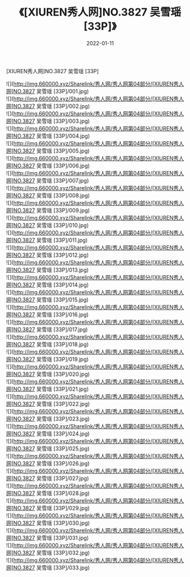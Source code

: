 ﻿---
layout: post
title:  《[XIUREN秀人网]NO.3827 吴雪瑶 [33P]》
date:   2022-01-11
img: http://img.660000.xyz/Sharelink/秀人网/秀人网第04部分/[XIUREN秀人网]NO.3827 吴雪瑶 [33P]/000.jpg
categories: [美女, 清纯, 唯美]
---

[XIUREN秀人网]NO.3827 吴雪瑶 [33P]

 ![](http://img.660000.xyz/Sharelink/秀人网/秀人网第04部分/[XIUREN秀人网]NO.3827 吴雪瑶 [33P]/001.jpg) <br>![](http://img.660000.xyz/Sharelink/秀人网/秀人网第04部分/[XIUREN秀人网]NO.3827 吴雪瑶 [33P]/002.jpg) <br>![](http://img.660000.xyz/Sharelink/秀人网/秀人网第04部分/[XIUREN秀人网]NO.3827 吴雪瑶 [33P]/003.jpg) <br>![](http://img.660000.xyz/Sharelink/秀人网/秀人网第04部分/[XIUREN秀人网]NO.3827 吴雪瑶 [33P]/004.jpg) <br>![](http://img.660000.xyz/Sharelink/秀人网/秀人网第04部分/[XIUREN秀人网]NO.3827 吴雪瑶 [33P]/005.jpg) <br>![](http://img.660000.xyz/Sharelink/秀人网/秀人网第04部分/[XIUREN秀人网]NO.3827 吴雪瑶 [33P]/006.jpg) <br>![](http://img.660000.xyz/Sharelink/秀人网/秀人网第04部分/[XIUREN秀人网]NO.3827 吴雪瑶 [33P]/007.jpg) <br>![](http://img.660000.xyz/Sharelink/秀人网/秀人网第04部分/[XIUREN秀人网]NO.3827 吴雪瑶 [33P]/008.jpg) <br>![](http://img.660000.xyz/Sharelink/秀人网/秀人网第04部分/[XIUREN秀人网]NO.3827 吴雪瑶 [33P]/009.jpg) <br>![](http://img.660000.xyz/Sharelink/秀人网/秀人网第04部分/[XIUREN秀人网]NO.3827 吴雪瑶 [33P]/010.jpg) <br>![](http://img.660000.xyz/Sharelink/秀人网/秀人网第04部分/[XIUREN秀人网]NO.3827 吴雪瑶 [33P]/011.jpg) <br>![](http://img.660000.xyz/Sharelink/秀人网/秀人网第04部分/[XIUREN秀人网]NO.3827 吴雪瑶 [33P]/012.jpg) <br>![](http://img.660000.xyz/Sharelink/秀人网/秀人网第04部分/[XIUREN秀人网]NO.3827 吴雪瑶 [33P]/013.jpg) <br>![](http://img.660000.xyz/Sharelink/秀人网/秀人网第04部分/[XIUREN秀人网]NO.3827 吴雪瑶 [33P]/014.jpg) <br>![](http://img.660000.xyz/Sharelink/秀人网/秀人网第04部分/[XIUREN秀人网]NO.3827 吴雪瑶 [33P]/015.jpg) <br>![](http://img.660000.xyz/Sharelink/秀人网/秀人网第04部分/[XIUREN秀人网]NO.3827 吴雪瑶 [33P]/016.jpg) <br>![](http://img.660000.xyz/Sharelink/秀人网/秀人网第04部分/[XIUREN秀人网]NO.3827 吴雪瑶 [33P]/017.jpg) <br>![](http://img.660000.xyz/Sharelink/秀人网/秀人网第04部分/[XIUREN秀人网]NO.3827 吴雪瑶 [33P]/018.jpg) <br>![](http://img.660000.xyz/Sharelink/秀人网/秀人网第04部分/[XIUREN秀人网]NO.3827 吴雪瑶 [33P]/019.jpg) <br>![](http://img.660000.xyz/Sharelink/秀人网/秀人网第04部分/[XIUREN秀人网]NO.3827 吴雪瑶 [33P]/020.jpg) <br>![](http://img.660000.xyz/Sharelink/秀人网/秀人网第04部分/[XIUREN秀人网]NO.3827 吴雪瑶 [33P]/021.jpg) <br>![](http://img.660000.xyz/Sharelink/秀人网/秀人网第04部分/[XIUREN秀人网]NO.3827 吴雪瑶 [33P]/022.jpg) <br>![](http://img.660000.xyz/Sharelink/秀人网/秀人网第04部分/[XIUREN秀人网]NO.3827 吴雪瑶 [33P]/023.jpg) <br>![](http://img.660000.xyz/Sharelink/秀人网/秀人网第04部分/[XIUREN秀人网]NO.3827 吴雪瑶 [33P]/024.jpg) <br>![](http://img.660000.xyz/Sharelink/秀人网/秀人网第04部分/[XIUREN秀人网]NO.3827 吴雪瑶 [33P]/025.jpg) <br>![](http://img.660000.xyz/Sharelink/秀人网/秀人网第04部分/[XIUREN秀人网]NO.3827 吴雪瑶 [33P]/026.jpg) <br>![](http://img.660000.xyz/Sharelink/秀人网/秀人网第04部分/[XIUREN秀人网]NO.3827 吴雪瑶 [33P]/027.jpg) <br>![](http://img.660000.xyz/Sharelink/秀人网/秀人网第04部分/[XIUREN秀人网]NO.3827 吴雪瑶 [33P]/028.jpg) <br>![](http://img.660000.xyz/Sharelink/秀人网/秀人网第04部分/[XIUREN秀人网]NO.3827 吴雪瑶 [33P]/029.jpg) <br>![](http://img.660000.xyz/Sharelink/秀人网/秀人网第04部分/[XIUREN秀人网]NO.3827 吴雪瑶 [33P]/030.jpg) <br>![](http://img.660000.xyz/Sharelink/秀人网/秀人网第04部分/[XIUREN秀人网]NO.3827 吴雪瑶 [33P]/031.jpg) <br>![](http://img.660000.xyz/Sharelink/秀人网/秀人网第04部分/[XIUREN秀人网]NO.3827 吴雪瑶 [33P]/032.jpg) <br>![](http://img.660000.xyz/Sharelink/秀人网/秀人网第04部分/[XIUREN秀人网]NO.3827 吴雪瑶 [33P]/033.jpg) <br>